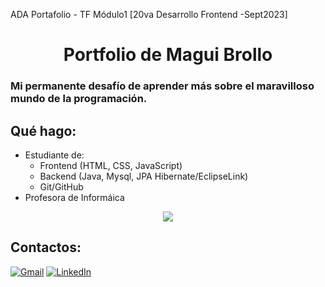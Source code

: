 ADA Portafolio - TF Módulo1 [20va Desarrollo Frontend -Sept2023]


<h1 align="center"> Portfolio de Magui Brollo</h1>

<h3>Mi permanente desafío de aprender más sobre el maravilloso mundo de la programación.<br></h3>

## **Qué hago:**

 <ul>
      <li>Estudiante de:
            <ul>
               <li>Frontend (HTML, CSS, JavaScript)</li>
               <li>Backend (Java, Mysql, JPA Hibernate/EclipseLink)</li>
               <li>Git/GitHub</li>
            </ul>
      </li>
      <li>Profesora de Informáica</li>
   </ul>

<p align="center">
   <img src="https://github.com/MaguiBrollo/MaguiBrollo/assets/33180142/6175dda3-4d5d-4c8a-899e-cdfcdd54a498">
 </p>

## **Contactos:**

[![Gmail](https://img.shields.io/badge/-GMAIL-D14836?style=for-the-badge&logo=gmail&logoColor=white)](mailto:maguieb@gmail.com)
[![LinkedIn](https://img.shields.io/badge/-LINKEDIN-0077B5?style=for-the-badge&logo=linkedin&logoColor=white)](https://www.linkedin.com/in/magui-brollo/)

